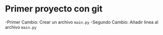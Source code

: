 # Primer proyecto con git

-Primer Cambio: Crear un archivo `main.py`
-Segundo Cambio: Añadir linea al archivo `main.py`
